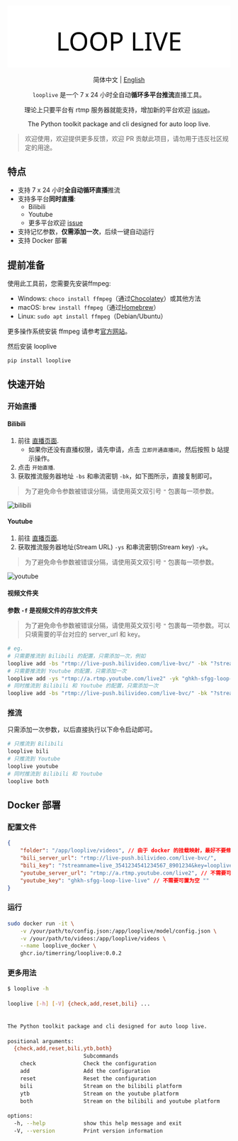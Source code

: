 <div align="center">
  <picture>
    <source media="(prefers-color-scheme: dark)" srcset="assets/headerDark.svg" />
    <img src="assets/headerLight.svg" alt="bilitool" />
  </picture>
  <p> </p>

简体中文 | [English](./README-en.md)

`looplive` 是一个 7 x 24 小时全自动**循环多平台推流**直播工具。

理论上只要平台有 rtmp 服务器就能支持，增加新的平台欢迎 [issue](https://github.com/timerring/looplive/issues)。

The Python toolkit package and cli designed for auto loop live.

</div>

> 欢迎使用，欢迎提供更多反馈，欢迎 PR 贡献此项目，请勿用于违反社区规定的用途。

## 特点

- 支持 7 x 24 小时**全自动循环直播**推流
- 支持多平台**同时直播**: 
  - Bilibili
  - Youtube
  - 更多平台欢迎 [issue](https://github.com/timerring/looplive/issues)
- 支持记忆参数，**仅需添加一次**，后续一键自动运行
- 支持 Docker 部署

## 提前准备

使用此工具前，您需要先安装ffmpeg:

- Windows: `choco install ffmpeg`（通过[Chocolatey](https://chocolatey.org/)）或其他方法
- macOS: `brew install ffmpeg`（通过[Homebrew](https://brew.sh/)）
- Linux: `sudo apt install ffmpeg`（Debian/Ubuntu）

更多操作系统安装 ffmpeg 请参考[官方网站](https://ffmpeg.org/download.html)。

然后安装 looplive

```bash
pip install looplive
```

## 快速开始

### 开始直播

#### Bilibili

1. 前往 [直播页面](https://link.bilibili.com/p/center/index#/my-room/start-live).
   - 如果你还没有直播权限，请先申请，点击 `立即开通直播间`，然后按照 b 站提示操作。
2. 点击 `开始直播`.
3. 获取推流服务器地址 `-bs` 和串流密钥 `-bk`，如下图所示，直接复制即可。

> 为了避免命令参数被错误分隔，请使用英文双引号 `"` 包裹每一项参数。

![bilibili](https://cdn.jsdelivr.net/gh/timerring/scratchpad2023/2024/2025-03-28-22-59-03.png)

#### Youtube

1. 前往 [直播页面](https://www.youtube.com/live_dashboard).
2. 获取推流服务器地址(Stream URL) `-ys` 和串流密钥(Stream key) `-yk`。

> 为了避免命令参数被错误分隔，请使用英文双引号 `"` 包裹每一项参数。

![youtube](https://cdn.jsdelivr.net/gh/timerring/scratchpad2023/2024/2025-03-28-22-13-59.png)

#### 视频文件夹

**参数 `-f` 是视频文件的存放文件夹**

> 为了避免命令参数被错误分隔，请使用英文双引号 `"` 包裹每一项参数。可以只填需要的平台对应的 server_url 和 key。

```bash
# eg. 
# 只需要推流到 Bilibili 的配置，只需添加一次，例如
looplive add -bs "rtmp://live-push.bilivideo.com/live-bvc/" -bk "?streamname=live_3541234541234567_8901234&key=looplivexxxxxxxxxxxxdgd&schedule=rtmp&pflag=1" -f "your/folder/path"
# 只需要推流到 Youtube 的配置，只需添加一次
looplive add -ys "rtmp://a.rtmp.youtube.com/live2" -yk "ghkh-sfgg-loop-live-live" -f "your/folder/path"
# 同时推流到 Bilibili 和 Youtube 的配置，只需添加一次
looplive add -bs "rtmp://live-push.bilivideo.com/live-bvc/" -bk "?streamname=live_3541234541234567_8901234&key=looplivexxxxxxxxxxxxdgd&schedule=rtmp&pflag=1" -ys "rtmp://a.rtmp.youtube.com/live2" -yk "ghkh-sfgg-loop-live-live" -f "your/folder/path"
```

### 推流

只需添加一次参数，以后直接执行以下命令启动即可。

```bash
# 只推流到 Bilibili
looplive bili
# 只推流到 Youtube
looplive youtube
# 同时推流到 Bilibili 和 Youtube
looplive both
```

## Docker 部署

### 配置文件

```json
{
    "folder": "/app/looplive/videos", // 由于 docker 的挂载映射，最好不要修改这里
    "bili_server_url": "rtmp://live-push.bilivideo.com/live-bvc/",
    "bili_key": "?streamname=live_3541234541234567_8901234&key=looplivexxxxxxxxxxxxdgd&schedule=rtmp&pflag=1",
    "youtube_server_url": "rtmp://a.rtmp.youtube.com/live2", // 不需要可置为空 ""
    "youtube_key": "ghkh-sfgg-loop-live-live" // 不需要可置为空 ""
}
```

### 运行

```bash
sudo docker run -it \
    -v /your/path/to/config.json:/app/looplive/model/config.json \
    -v /your/path/to/videos:/app/looplive/videos \
    --name looplive_docker \
    ghcr.io/timerring/looplive:0.0.2
```

### 更多用法

```bash
$ looplive -h

looplive [-h] [-V] {check,add,reset,bili} ...


The Python toolkit package and cli designed for auto loop live.

positional arguments:
  {check,add,reset,bili,ytb,both}
                        Subcommands
    check               Check the configuration
    add                 Add the configuration
    reset               Reset the configuration
    bili                Stream on the bilibili platform
    ytb                 Stream on the youtube platform
    both                Stream on the bilibili and youtube platform

options:
  -h, --help            show this help message and exit
  -V, --version         Print version information
```